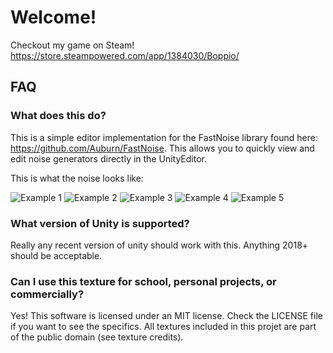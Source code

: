 # Welcome!

Checkout my game on Steam! https://store.steampowered.com/app/1384030/Boppio/

## FAQ

### What does this do?

This is a simple editor implementation for the FastNoise library found here: https://github.com/Auburn/FastNoise. This allows you to quickly view and edit noise generators directly in the UnityEditor.

This is what the noise looks like:

![Example 1](https://github.com/boppygames/FastNoiseEditorUnity/blob/main/ReadmeImg/Example1.png?raw=true)
![Example 2](https://github.com/boppygames/FastNoiseEditorUnity/blob/main/ReadmeImg/Example2.png?raw=true)
![Example 3](https://github.com/boppygames/FastNoiseEditorUnity/blob/main/ReadmeImg/Example3.png?raw=true)
![Example 4](https://github.com/boppygames/FastNoiseEditorUnity/blob/main/ReadmeImg/Example4.png?raw=true)
![Example 5](https://github.com/boppygames/FastNoiseEditorUnity/blob/main/ReadmeImg/Example5.png?raw=true)

### What version of Unity is supported?

Really any recent version of unity should work with this. Anything 2018+ should be acceptable.

### Can I use this texture for school, personal projects, or commercially?

Yes! This software is licensed under an MIT license. Check the LICENSE file if you want to see the specifics. All textures included in this projet are part of the public domain (see texture credits).
